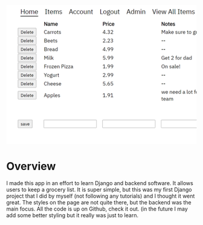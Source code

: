 ![](main.png)

# Overview

I made this app in an effort to learn Django and backend software. It allows users to keep a grocery list. It is super simple, but this was my first Django project that I did by myself (not following any tutorials) and I thought it went great. The styles on the page are not quite there, but the backend was the main focus. All the code is up on Github, check it out. (in the future I may add some better styling but it really was just to learn.

